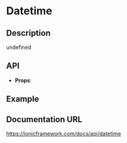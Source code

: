 # Datetime

## Description
undefined

## API
- **Props**: <IonDatetime aria-label='Select date and time' />

## Example
<IonDatetime aria-label='Select date and time' />

## Documentation URL
https://ionicframework.com/docs/api/datetime
